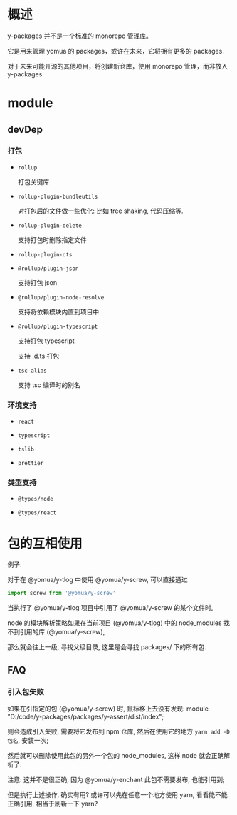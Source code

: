 # 概述

y-packages 并不是一个标准的 monorepo 管理库。

它是用来管理 yomua 的 packages，或许在未来，它将拥有更多的 packages.

对于未来可能开源的其他项目，将创建新仓库，使用 monorepo 管理，而非放入 y-packages.

# module

## devDep

### 打包

- `rollup`

  打包关键库

- `rollup-plugin-bundleutils`

  对打包后的文件做一些优化: 比如 tree shaking, 代码压缩等.

- `rollup-plugin-delete`

  支持打包时删除指定文件

- `rollup-plugin-dts`

- `@rollup/plugin-json`

  支持打包 json

- `@rollup/plugin-node-resolve`

  支持将依赖模块内置到项目中

- `@rollup/plugin-typescript`

  支持打包 typescript

  支持 .d.ts 打包

- `tsc-alias`

  支持 tsc 编译时的别名

### 环境支持

- `react`

- `typescript`

- `tslib`

- `prettier`

### 类型支持

- `@types/node`

- `@types/react`

# 包的互相使用

例子:

对于在 @yomua/y-tlog 中使用 @yomua/y-screw, 可以直接通过

```js
import screw from '@yomua/y-screw'
```

当执行了 @yomua/y-tlog 项目中引用了 @yomua/y-screw 的某个文件时, 

node 的模块解析策略如果在当前项目 (@yomua/y-tlog) 中的 node_modules 找不到引用的库 (@yomua/y-screw),

那么就会往上一级, 寻找父级目录, 这里是会寻找 packages/ 下的所有包.



## FAQ

### 引入包失败

如果在引指定的包 (@yomua/y-screw) 时, 鼠标移上去没有发现: module "D:/code/y-packages/packages/y-assert/dist/index";

则会造成引入失败, 需要将它发布到 npm 仓库, 然后在使用它的地方 `yarn add -D 包名`, 安装一次;

然后就可以删除使用此包的另外一个包的 node_modules, 这样 node 就会正确解析了.

注意: 这并不是很正确, 因为 @yomua/y-enchant 此包不需要发布, 也能引用到; 

但是执行上述操作, 确实有用? 或许可以先在任意一个地方使用 yarn, 看看能不能正确引用, 相当于刷新一下 yarn?
